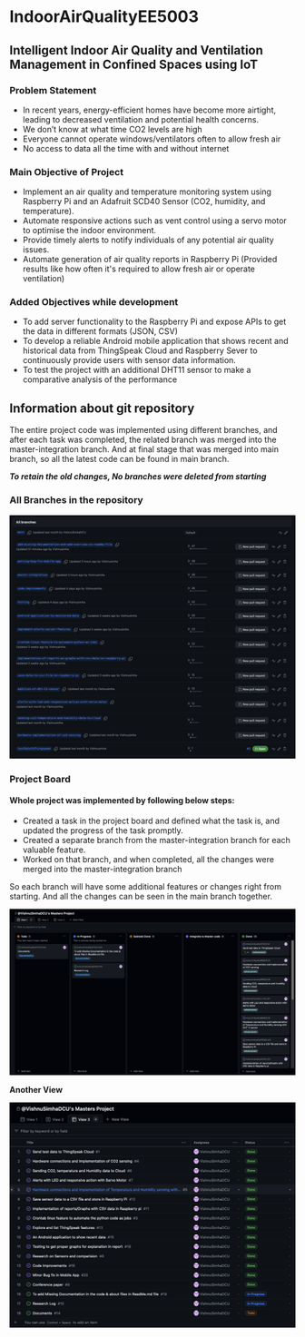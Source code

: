 # IndoorAirQualityEE5003

## Intelligent Indoor Air Quality and Ventilation Management in Confined Spaces using IoT

### Problem Statement

- In recent years, energy-efficient homes have become more airtight, leading to decreased ventilation and potential health concerns.
- We don’t know at what time CO2 levels are high 
- Everyone cannot operate windows/ventilators often to allow fresh air
- No access to data all the time with and without internet

### Main Objective of Project

- Implement an air quality and temperature monitoring system using Raspberry Pi and an Adafruit SCD40 Sensor (CO2, humidity, and temperature).
- Automate responsive actions such as vent control using a servo motor to optimise the indoor environment.
- Provide timely alerts to notify individuals of any potential air quality issues.
- Automate generation of air quality reports in Raspberry Pi (Provided results like how often it's required to allow fresh air or operate ventilation)

### Added Objectives while development

- To add server functionality to the Raspberry Pi and expose APIs to get the data in different formats (JSON, CSV)
- To develop a reliable Android mobile application that shows recent and historical data from ThingSpeak Cloud and Raspberry Sever to continuously provide users with sensor data information.
- To test the project with an additional DHT11 sensor to make a comparative analysis of the performance


## Information about git repository

The entire project code was implemented using different branches, and after each task was completed, the related branch was merged into the master-integration branch. And at final stage that was merged into main branch, so all the latest code can be found in main branch.

***To retain the old changes, No branches were deleted from starting***

### All Branches in the repository

![List of all Branches in the repository](<Screenshot 2023-08-22 at 2.26.05 p.m..png>)

### Project Board

#### Whole project was implemented by following below steps:

- Created a task in the project board and defined what the task is, and updated the progress of the task promptly.
- Created a separate branch from the master-integration branch for each valuable feature.
- Worked on that branch, and when completed, all the changes were merged into the master-integration branch

So each branch will have some additional features or changes right from starting. And all the changes can be seen in the main branch together.

![Project Board View 1](<Screenshot 2023-08-22 at 2.29.04 p.m..png>)

**Another View**

![Project Board Table View 3](<Screenshot 2023-08-22 at 2.29.35 p.m..png>)
